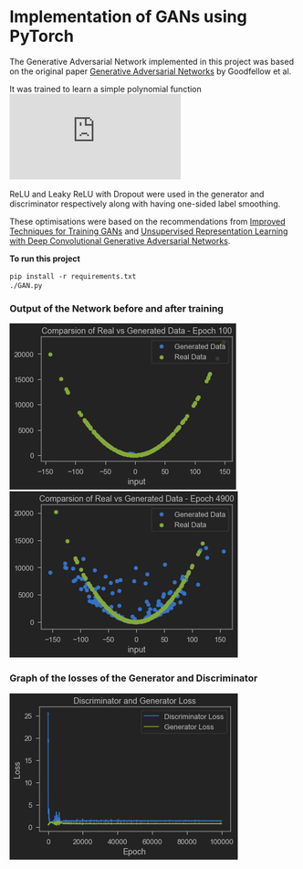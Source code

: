 # Implementation of GANs using PyTorch

The Generative Adversarial Network implemented in this project was based on the original paper [Generative Adversarial Networks](https://arxiv.org/abs/1406.2661) by Goodfellow et al.

It was trained to learn a simple polynomial function 
![](https://latex.codecogs.com/svg.latex?x%5E%7B2%7D&plus;3x&plus;2)

ReLU and Leaky ReLU with Dropout were used in the generator and discriminator respectively along with having one-sided label smoothing. 

These optimisations were based on the recommendations from [Improved Techniques for Training GANs](https://arxiv.org/pdf/1606.03498.pdf) and [Unsupervised Representation Learning with Deep Convolutional Generative Adversarial Networks](https://arxiv.org/pdf/1511.06434.pdf).

**To run this project**
```
pip install -r requirements.txt
./GAN.py
```

### Output of the Network before and after training
![](resources/outputs/epoch-0100.png)  ![](resources/outputs/epoch-4900.png) 
### Graph of the losses of the Generator and Discriminator
![](resources/loss.png)